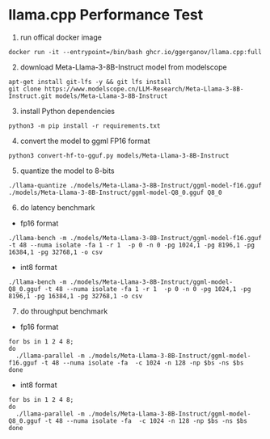 # llama.cpp Performance Test

1. run offical docker image
```shell
docker run -it --entrypoint=/bin/bash ghcr.io/ggerganov/llama.cpp:full
```
2. download Meta-Llama-3-8B-Instruct model from modelscope
```shell
apt-get install git-lfs -y && git lfs install
git clone https://www.modelscope.cn/LLM-Research/Meta-Llama-3-8B-Instruct.git models/Meta-Llama-3-8B-Instruct
```

3. install Python dependencies
```shell
python3 -m pip install -r requirements.txt
```

4. convert the model to ggml FP16 format
```shell
python3 convert-hf-to-gguf.py models/Meta-Llama-3-8B-Instruct
```
5. quantize the model to 8-bits
```shell
./llama-quantize ./models/Meta-Llama-3-8B-Instruct/ggml-model-f16.gguf ./models/Meta-Llama-3-8B-Instruct/ggml-model-Q8_0.gguf Q8_0
```

6. do latency benchmark
- fp16 format
```shell
./llama-bench -m ./models/Meta-Llama-3-8B-Instruct/ggml-model-f16.gguf -t 48 --numa isolate -fa 1 -r 1  -p 0 -n 0 -pg 1024,1 -pg 8196,1 -pg 16384,1 -pg 32768,1 -o csv
```
- int8 format
```shell
./llama-bench -m ./models/Meta-Llama-3-8B-Instruct/ggml-model-Q8_0.gguf -t 48 --numa isolate -fa 1 -r 1  -p 0 -n 0 -pg 1024,1 -pg 8196,1 -pg 16384,1 -pg 32768,1 -o csv
```

7. do throughput benchmark
- fp16 format
```shell
for bs in 1 2 4 8;
do
  ./llama-parallel -m ./models/Meta-Llama-3-8B-Instruct/ggml-model-f16.gguf -t 48 --numa isolate -fa  -c 1024 -n 128 -np $bs -ns $bs
done
```
- int8 format
```shell
for bs in 1 2 4 8;
do
  ./llama-parallel -m ./models/Meta-Llama-3-8B-Instruct/ggml-model-Q8_0.gguf -t 48 --numa isolate -fa  -c 1024 -n 128 -np $bs -ns $bs
done
```
